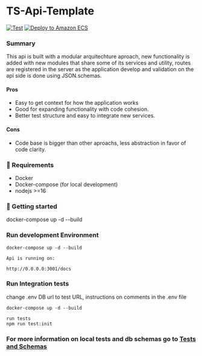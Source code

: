 
# TS-Api-Template
[![Test](https://github.com/caiocampoos/ts-api-template/actions/workflows/test.yml/badge.svg)](https://github.com/caiocampoos/ts-api-template/actions/workflows/test.yml)
[![Deploy to Amazon ECS](https://github.com/caiocampoos/ts-api-template/actions/workflows/deploy.yml/badge.svg)](https://github.com/caiocampoos/ts-api-template/actions/workflows/deploy.yml)

  

###  Summary
This api is built with a modular arquitechture aproach, new functionality is added with new modules that share some of its services and utility, routes are registered in the server as the application develop and validation on the api side is done using JSON.schemas. 

  
  #### Pros 
- Easy to get context for how the application works
- Good for expanding functionality with code cohesion. 
- Better test structure and easy to integrate new services.

#### Cons
- Code base is bigger than other aproachs, less abstraction in favor of code clarity.

### :rocket: Requirements

- Docker 
- Docker-compose (for local development)
- nodejs >=16
  
### :checkered_flag: Getting started


docker-compose up -d --build

### Run development Environment 

```
docker-compose up -d --build

Api is running on:

http://0.0.0.0:3001/docs

```

### Run Integration tests

change .env DB url to test URL, instructions on comments in the .env file


```
docker-compose up -d --build

run tests
npm run test:init

```



### For more information on local tests and db schemas go to [Tests and Schemas](https://github.com/caiocampoos/nodejs-api-template/docs/test-documentation.md)

